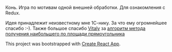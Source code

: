 Конь. Игра по мотивам одной внешней обработки.
Для ознакомления с Redux.

Идея принадлежит неизвестному мне 1С-нику. За что ему огромнейшее спасибо :-).
Также большое спасибо [Vitaly](https://otvet.mail.ru/profile/id563221/) за [алгоритм метода получения наибольшего по площади прямоугольника]( https://otvet.mail.ru/question/3470503)

This project was bootstrapped with [Create React App](https://github.com/facebook/create-react-app).